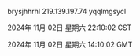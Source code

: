 brysjhhrhl 219.139.197.74 yqqlmgsycl

2024年 11月 02日 星期六 22:10:02 CST

2024年 11月 02日 星期六 14:10:02 GMT
